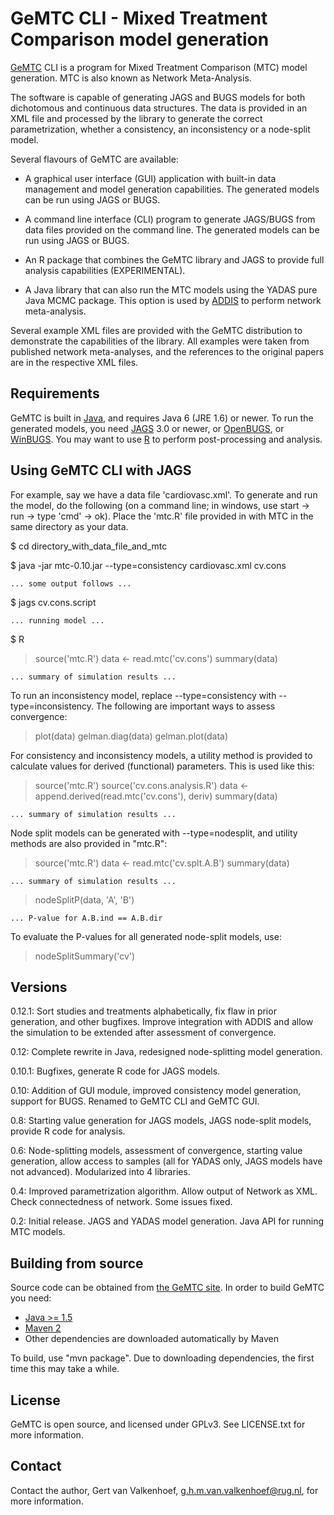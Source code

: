 GeMTC CLI - Mixed Treatment Comparison model generation
=======================================================

[GeMTC][1] CLI is a program for Mixed Treatment Comparison (MTC) model
generation. MTC is also known as Network Meta-Analysis.

The software is capable of generating JAGS and BUGS models for both
dichotomous and continuous data structures. The data is provided in an
XML file and processed by the library to generate the correct
parametrization, whether a consistency, an inconsistency or a node-split
model.

Several flavours of GeMTC are available:

  * A graphical user interface (GUI) application with built-in data
    management and model generation capabilities. The generated models
    can be run using JAGS or BUGS.

  * A command line interface (CLI) program to generate JAGS/BUGS from
	data files provided on the command line. The generated models can be
    run using JAGS or BUGS.

  * An R package that combines the GeMTC library and JAGS to provide
    full analysis capabilities (EXPERIMENTAL).

  * A Java library  that can also run the MTC models using the YADAS
    pure Java MCMC package. This option is used by [ADDIS][2] to perform
    network meta-analysis.

Several example XML files are provided with the GeMTC distribution to
demonstrate the capabilities of the library. All examples were taken
from published network meta-analyses, and the references to the original
papers are in the respective XML files.

Requirements
------------

GeMTC is built in [Java][3], and requires Java 6 (JRE 1.6) or newer. To
run the generated models, you need [JAGS][4] 3.0 or newer, or
[OpenBUGS][5], or [WinBUGS][6]. You may want to use [R][7] to perform
post-processing and analysis.

Using GeMTC CLI with JAGS
-------------------------

For example, say we have a data file 'cardiovasc.xml'. To generate and
run the model, do the following (on a command line; in windows, use
start -> run -> type 'cmd' -> ok). Place the 'mtc.R' file provided in
with MTC in the same directory as your data.

 $ cd directory_with_data_file_and_mtc

 $ java -jar mtc-0.10.jar --type=consistency cardiovasc.xml cv.cons

    ... some output follows ...   

 $ jags cv.cons.script

    ... running model ...

 $ R

 > source('mtc.R') 
 > data <- read.mtc('cv.cons')
 > summary(data)

    ... summary of simulation results ...

To run an inconsistency model, replace --type=consistency with
--type=inconsistency. The following are important ways to assess
convergence:

 > plot(data)
 > gelman.diag(data)
 > gelman.plot(data)

For consistency and inconsistency models, a utility method is provided
to calculate values for derived (functional) parameters. This is used
like this:

 > source('mtc.R') 
 > source('cv.cons.analysis.R')
 > data <- append.derived(read.mtc('cv.cons'), deriv)
 > summary(data)

    ... summary of simulation results ...

Node split models can be generated with --type=nodesplit, and utility
methods are also provided in "mtc.R":

 > source('mtc.R') 
 > data <- read.mtc('cv.splt.A.B')
 > summary(data)

    ... summary of simulation results ...

 > nodeSplitP(data, 'A', 'B')

    ... P-value for A.B.ind == A.B.dir

To evaluate the P-values for all generated node-split models, use:

 > nodeSplitSummary('cv')

Versions
--------

0.12.1: Sort studies and treatments alphabetically, fix flaw in prior
generation, and other bugfixes. Improve integration with ADDIS and allow
the simulation to be extended after assessment of convergence.

0.12: Complete rewrite in Java, redesigned node-splitting model
generation.

0.10.1: Bugfixes, generate R code for JAGS models.

0.10: Addition of GUI module, improved consistency model generation,
support for BUGS. Renamed to GeMTC CLI and GeMTC GUI.

0.8: Starting value generation for JAGS models, JAGS node-split models,
provide R code for analysis.

0.6: Node-splitting models, assessment of convergence, starting value
generation, allow access to samples (all for YADAS only, JAGS models
have not advanced). Modularized into 4 libraries.

0.4: Improved parametrization algorithm. Allow output of Network as XML.
Check connectedness of network. Some issues fixed.

0.2: Initial release. JAGS and YADAS model generation. Java API for
running MTC models.

Building from source
--------------------

Source code can be obtained from [the GeMTC site][1]. In order to build
GeMTC you need:

 - [Java >= 1.5][3]
 - [Maven 2][8]
 - Other dependencies are downloaded automatically by Maven

To build, use "mvn package". Due to downloading dependencies, the first
time this may take a while.

License
-------

GeMTC is open source, and licensed under GPLv3. See LICENSE.txt for more
information.

Contact
-------

Contact the author, Gert van Valkenhoef, g.h.m.van.valkenhoef@rug.nl,
for more information.


[1]: http://drugis.org/gemtc
[2]: http://drugis.org/addis
[3]: http://www.java.com/getjava/
[4]: http://sourceforge.net/projects/mcmc-jags/
[5]: http://www.openbugs.info/
[6]: http://www.mrc-bsu.cam.ac.uk/bugs/
[7]: http://r-project.org/
[8]: http://maven.apache.org/
